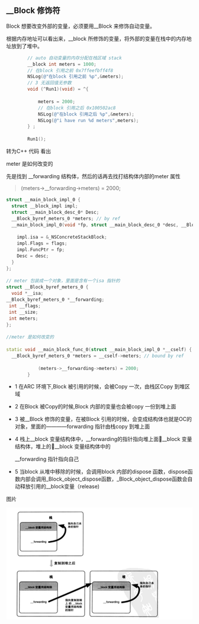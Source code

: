 ## __Block 修饰符

Block 想要改变外部的变量，必须要用__Block 来修饰自动变量。



根据内存地址可以看出来，__block 所修饰的变量，将外部的变量在栈中的内存地址放到了堆中。

```objective-c
        // auto 自动变量的内存分配在栈区域 stack
        __block int meters = 1000;
        // 在block 引用之前 0x7ffeefbff4f8
        NSLog(@"在block 引用之前 %p",&meters);
        // 3 无返回值无参数
        void (^Run1)(void) = ^{
            
            meters = 2000;
            // 在block 引用之后 0x100502ac8
            NSLog(@"在block 引用之后 %p",&meters);
            NSLog(@"i have run %d meters",meters);
        } ;
        
        Run1();
```



转为C++ 代码 看出

meter 是如何改变的 

先是找到 __forwarding 结构体，然后的话再去找打结构体内部的meter 属性

> (meters->__forwarding->meters) = 2000;



````c++
struct __main_block_impl_0 {
  struct __block_impl impl;
  struct __main_block_desc_0* Desc;
  __Block_byref_meters_0 *meters; // by ref
  __main_block_impl_0(void *fp, struct __main_block_desc_0 *desc, __Block_byref_meters_0 *_meters, int flags=0) : meters(_meters->__forwarding) {
    
    impl.isa = &_NSConcreteStackBlock;
    impl.Flags = flags;
    impl.FuncPtr = fp;
    Desc = desc;
  }
};

// meter 包装成一个对象，里面是含有一个isa 指针的
struct __Block_byref_meters_0 {
  void *__isa;
__Block_byref_meters_0 *__forwarding;
 int __flags;
 int __size;
 int meters;
};

//meter 是如何改变的

static void __main_block_func_0(struct __main_block_impl_0 *__cself) {
  __Block_byref_meters_0 *meters = __cself->meters; // bound by ref
    
            (meters->__forwarding->meters) = 2000;
        }


````









- 1 在ARC 环境下,Block 被引用的时候，会被Copy 一次，由栈区Copy 到堆区域

- 2 在Block 被Copy的时候,Block 内部的变量也会被copy 一份到堆上面

- 3 被__Block 修饰的变量，在被Block 引用的时候，会变成结构体也就是OC的对象，里面的————forwarding 指针由栈copy 到堆上面

- 4 栈上__block 变量结构体中，__forwarding的指针指向堆上面__block 变量结构体，堆上的__block 变量结构体中的

  __forwarding 指针指向自己

- 5 当block 从堆中移除的时候，会调用block 内部的dispose 函数，dispose函数内部会调用_Block_object_dispose函数，_Block_object_dispose函数会自动释放引用的__block变量（release)

图片

![](https://github.com/AlexanderYeah/ATKeepStudyWorkSpace/blob/master/img_source/block__forwarding.jpg)

